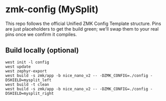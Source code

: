 # zmk-config (MySplit)

This repo follows the official Unified ZMK Config Template structure.
Pins are just placeholders to get the build green; we'll swap them to your real pins once we confirm it compiles.

## Build locally (optional)
```
west init -l config
west update
west zephyr-export
west build -s zmk/app -b nice_nano_v2 -- -DZMK_CONFIG=./config -DSHIELD=mysplit_left
west build -t clean
west build -s zmk/app -b nice_nano_v2 -- -DZMK_CONFIG=./config -DSHIELD=mysplit_right
```
